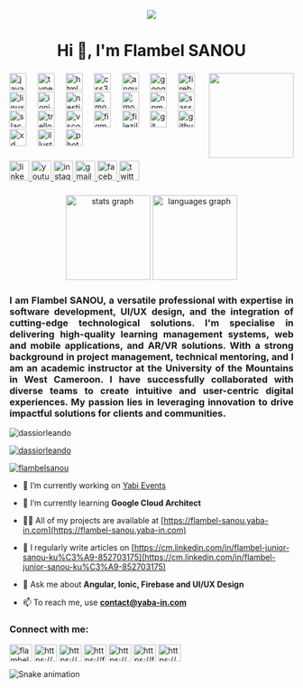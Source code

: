 <br clear="both">
<div align="center">
  <img height="" src="https://scontent-fra3-1.xx.fbcdn.net/v/t39.30808-6/463979862_2776790289147832_7442758266241840953_n.png?_nc_cat=105&ccb=1-7&_nc_sid=cc71e4&_nc_ohc=_sVHSUqLGGgQ7kNvgEchF8f&_nc_zt=23&_nc_ht=scontent-fra3-1.xx&_nc_gid=AJ8QgZ1wq2UrcwXCGMTru0O&oh=00_AYCtuKQ42ljrkHw_MGG4oJuv7UP9u1dI91lF7rxJwELg7A&oe=67875161"  />
</div>


###

<h1 align="center">Hi 👋, I'm Flambel SANOU</h1>

###

<img align="right" height="150" src="https://ci3.googleusercontent.com/meips/ADKq_NYUvlJkJ_uYzNnKsSvgFBF_ncBfOvLsd0Xorh0C1iiYuImRIIcRuwt02_CB2fhCCbengUx4hUtS8E4Ueqy9U2jh-P1Hf7XF8mtipL3_qHuXyPcKZn-vVyl4=s0-d-e1-ft#https://img2.gimm.io/6a6c91ab-35e0-41ed-90f3-741adc374062/image.png"  />

###

<div align="left">
  <img src="https://cdn.jsdelivr.net/gh/devicons/devicon/icons/javascript/javascript-original.svg" height="30" alt="javascript logo"  />
  <img width="12" />
  <img src="https://cdn.jsdelivr.net/gh/devicons/devicon/icons/typescript/typescript-original.svg" height="30" alt="typescript logo"  />
  <img width="12" />
  <img src="https://cdn.jsdelivr.net/gh/devicons/devicon/icons/html5/html5-original.svg" height="30" alt="html5 logo"  />
  <img width="12" />
  <img src="https://cdn.jsdelivr.net/gh/devicons/devicon/icons/css3/css3-original.svg" height="30" alt="css3 logo"  />
  <img width="12" />
  <img src="https://cdn.jsdelivr.net/gh/devicons/devicon/icons/angularjs/angularjs-original.svg" height="30" alt="angularjs logo"  />
  <img width="12" />
  <img src="https://cdn.jsdelivr.net/gh/devicons/devicon/icons/googlecloud/googlecloud-original.svg" height="30" alt="googlecloud logo"  />
  <img width="12" />
  <img src="https://cdn.jsdelivr.net/gh/devicons/devicon/icons/firebase/firebase-plain.svg" height="30" alt="firebase logo"  />
  <img width="12" />
  <img src="https://cdn.jsdelivr.net/gh/devicons/devicon/icons/linux/linux-original.svg" height="30" alt="linux logo"  />
  <img width="12" />
  <img src="https://cdn.jsdelivr.net/gh/devicons/devicon/icons/ionic/ionic-original.svg" height="30" alt="ionic logo"  />
  <img width="12" />
  <img src="https://cdn.jsdelivr.net/gh/devicons/devicon/icons/nestjs/nestjs-original.svg" height="30" alt="nestjs logo"  />
  <img width="12" />
  <img src="https://cdn.jsdelivr.net/gh/devicons/devicon/icons/mongodb/mongodb-original.svg" height="30" alt="mongodb logo"  />
  <img width="12" />
  <img src="https://cdn.jsdelivr.net/gh/devicons/devicon/icons/moodle/moodle-original.svg" height="30" alt="moodle logo"  />
  <img width="12" />
  <img src="https://cdn.jsdelivr.net/gh/devicons/devicon/icons/npm/npm-original-wordmark.svg" height="30" alt="npm logo"  />
  <img width="12" />
  <img src="https://cdn.jsdelivr.net/gh/devicons/devicon/icons/sass/sass-original.svg" height="30" alt="sass logo"  />
  <img width="12" />
  <img src="https://cdn.jsdelivr.net/gh/devicons/devicon/icons/slack/slack-original.svg" height="30" alt="slack logo"  />
  <img width="12" />
  <img src="https://cdn.jsdelivr.net/gh/devicons/devicon/icons/trello/trello-plain.svg" height="30" alt="trello logo"  />
  <img width="12" />
  <img src="https://cdn.jsdelivr.net/gh/devicons/devicon/icons/vscode/vscode-original.svg" height="30" alt="vscode logo"  />
  <img width="12" />
  <img src="https://cdn.jsdelivr.net/gh/devicons/devicon/icons/figma/figma-original.svg" height="30" alt="figma logo"  />
  <img width="12" />
  <img src="https://cdn.jsdelivr.net/gh/devicons/devicon/icons/filezilla/filezilla-plain.svg" height="30" alt="filezilla logo"  />
  <img width="12" />
  <img src="https://cdn.jsdelivr.net/gh/devicons/devicon/icons/git/git-original.svg" height="30" alt="git logo"  />
  <img width="12" />
  <img src="https://cdn.jsdelivr.net/gh/devicons/devicon/icons/github/github-original.svg" height="30" alt="github logo"  />
  <img width="12" />
  <img src="https://cdn.jsdelivr.net/gh/devicons/devicon/icons/xd/xd-plain.svg" height="30" alt="xd logo"  />
  <img width="12" />
  <img src="https://cdn.jsdelivr.net/gh/devicons/devicon/icons/illustrator/illustrator-plain.svg" height="30" alt="illustrator logo"  />
  <img width="12" />
  <img src="https://cdn.jsdelivr.net/gh/devicons/devicon/icons/photoshop/photoshop-plain.svg" height="30" alt="photoshop logo"  />
</div>

###

<div align="left">
  <a href="https://linkedin.com/in/https://cm.linkedin.com/in/flambel-junior-sanou-ku%c3%a9-852703175" target="_blank">
    <img src="https://img.shields.io/static/v1?message=LinkedIn&logo=linkedin&label=&color=0077B5&logoColor=white&labelColor=&style=for-the-badge" height="35" alt="linkedin logo"  />
  </a>
  <a href="https://www.youtube.com/c/https://www.youtube.com/@flambelsanou4991" target="_blank">
    <img src="https://img.shields.io/static/v1?message=Youtube&logo=youtube&label=&color=FF0000&logoColor=white&labelColor=&style=for-the-badge" height="35" alt="youtube logo"  />
  </a>
  <a href="https://instagram.com/https://www.instagram.com/flambel55/" target="_blank">
    <img src="https://img.shields.io/static/v1?message=Instagram&logo=instagram&label=&color=E4405F&logoColor=white&labelColor=&style=for-the-badge" height="35" alt="instagram logo"  />
  </a>
  <a href="contact@yaba-in.com" target="_blank">
    <img src="https://img.shields.io/static/v1?message=Gmail&logo=gmail&label=&color=D14836&logoColor=white&labelColor=&style=for-the-badge" height="35" alt="gmail logo"  />
  </a>
  <a href="https://fb.com/https://fr-fr.facebook.com/flambeljunior.kue" target="_blank">
    <img src="https://img.shields.io/static/v1?message=Facebook&logo=facebook&label=&color=1877F2&logoColor=white&labelColor=&style=for-the-badge" height="35" alt="facebook logo"  />
  </a>
  <a href="https://twitter.com/FlambelSANOU" target="_blank">
    <img src="https://img.shields.io/static/v1?message=Twitter&logo=twitter&label=&color=1DA1F2&logoColor=white&labelColor=&style=for-the-badge" height="35" alt="twitter logo"  />
  </a>
</div>

###
###
<div align="center">
  <img src="https://github-readme-stats.vercel.app/api?username=maurodesouza&hide_title=false&hide_rank=false&show_icons=true&include_all_commits=true&count_private=true&disable_animations=false&theme=dracula&locale=en&hide_border=false" height="150" alt="stats graph"  />
  <img src="https://github-readme-stats.vercel.app/api/top-langs?username=maurodesouza&locale=en&hide_title=false&layout=compact&card_width=320&langs_count=5&theme=dracula&hide_border=false" height="150" alt="languages graph"  />
</div>

###
###
<h3 align="justify">I am Flambel SANOU, a versatile professional with expertise in software development, UI/UX design, and the integration of cutting-edge technological solutions. I'm specialise in delivering high-quality learning management systems, web and mobile applications, and AR/VR solutions. With a strong background in project management, technical mentoring, and I am an academic instructor at the University of the Mountains in West Cameroon. I have successfully collaborated with diverse teams to create intuitive and user-centric digital experiences. My passion lies in leveraging innovation to drive impactful solutions for clients and communities.</h3>

<p align="left"> <img src="https://komarev.com/ghpvc/?username=dassiorleando&label=Profile%20views&color=0e75b6&style=flat" alt="dassiorleando" /> </p>

<p align="left"> <a href="https://github.com/ryo-ma/github-profile-trophy"><img src="https://github-profile-trophy.vercel.app/?username=dassiorleando" alt="dassiorleando" /></a> </p>

<p align="left"> <a href="https://twitter.com/flambelsanou" target="blank"><img src="https://img.shields.io/twitter/follow/flambelsanou?logo=twitter&style=for-the-badge" alt="flambelsanou" /></a> </p>

- 🔭 I’m currently working on [Yabi Events](https://yabi.cm)

- 🌱 I’m currently learning **Google Cloud Architect**

- 👨‍💻 All of my projects are available at [https://flambel-sanou.yaba-in.com](https://flambel-sanou.yaba-in.com)

- 📝 I regularly write articles on [https://cm.linkedin.com/in/flambel-junior-sanou-ku%C3%A9-852703175](https://cm.linkedin.com/in/flambel-junior-sanou-ku%C3%A9-852703175)

- 💬 Ask me about **Angular, Ionic, Firebase and UI/UX Design**

- 📫 To reach me, use **contact@yaba-in.com**

<h3 align="left">Connect with me:</h3>
<p align="left">
<a href="https://twitter.com/flambelsanou" target="blank"><img align="center" src="https://raw.githubusercontent.com/rahuldkjain/github-profile-readme-generator/master/src/images/icons/Social/twitter.svg" alt="flambelsanou" height="30" width="40" /></a>
<a href="https://linkedin.com/in/https://cm.linkedin.com/in/flambel-junior-sanou-ku%c3%a9-852703175" target="blank"><img align="center" src="https://raw.githubusercontent.com/rahuldkjain/github-profile-readme-generator/master/src/images/icons/Social/linked-in-alt.svg" alt="https://cm.linkedin.com/in/flambel-junior-sanou-ku%c3%a9-852703175" height="30" width="40" /></a>
<a href="https://stackoverflow.com/users/https://stackoverflow.com/users/13845641/flambel-sanou" target="blank"><img align="center" src="https://raw.githubusercontent.com/rahuldkjain/github-profile-readme-generator/master/src/images/icons/Social/stack-overflow.svg" alt="https://stackoverflow.com/users/13845641/flambel-sanou" height="30" width="40" /></a>
<a href="https://fb.com/https://fr-fr.facebook.com/flambeljunior.kue" target="blank"><img align="center" src="https://raw.githubusercontent.com/rahuldkjain/github-profile-readme-generator/master/src/images/icons/Social/facebook.svg" alt="https://fr-fr.facebook.com/flambeljunior.kue" height="30" width="40" /></a>
<a href="https://instagram.com/https://www.instagram.com/flambel55/" target="blank"><img align="center" src="https://raw.githubusercontent.com/rahuldkjain/github-profile-readme-generator/master/src/images/icons/Social/instagram.svg" alt="https://www.instagram.com/flambel55/" height="30" width="40" /></a>
<a href="https://dribbble.com/https://flambel-sanou.yaba-in.com/" target="blank"><img align="center" src="https://raw.githubusercontent.com/rahuldkjain/github-profile-readme-generator/master/src/images/icons/Social/dribbble.svg" alt="https://flambel-sanou.yaba-in.com/" height="30" width="40" /></a>
<a href="https://www.youtube.com/c/https://www.youtube.com/@flambelsanou4991" target="blank"><img align="center" src="https://raw.githubusercontent.com/rahuldkjain/github-profile-readme-generator/master/src/images/icons/Social/youtube.svg" alt="https://www.youtube.com/@flambelsanou4991" height="30" width="40" /></a>
</p>


<img src="https://raw.githubusercontent.com/maurodesouza/maurodesouza/output/snake.svg" alt="Snake animation" />

###
